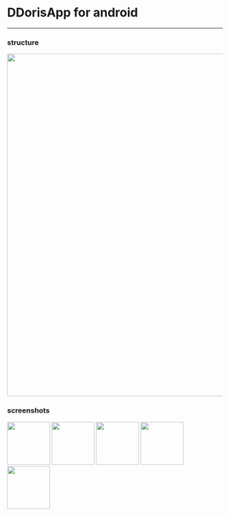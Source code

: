 # DDorisApp for android
------------------------
<div>
<h3>structure</h3>
<img width="800" src="https://user-images.githubusercontent.com/49140060/89162468-1534db00-d5af-11ea-93c0-047d66fb0b35.PNG">
  <h3>screenshots</h3>
<img width="100" src="https://user-images.githubusercontent.com/49140060/89161785-08fc4e00-d5ae-11ea-8bad-2a9bfda523b2.PNG">
<img width="100" src="https://user-images.githubusercontent.com/49140060/89161829-1dd8e180-d5ae-11ea-9503-f63f08faea51.PNG">
<img width="100" src="https://user-images.githubusercontent.com/49140060/89161838-1fa2a500-d5ae-11ea-8b4d-159f04884844.PNG">
<img width="100" src="https://user-images.githubusercontent.com/49140060/89161844-2204ff00-d5ae-11ea-8ecc-c62023cc84d1.PNG">
<img width="100" src="https://user-images.githubusercontent.com/49140060/89161850-23cec280-d5ae-11ea-9abf-e7c17ddef9f5.PNG">
  
</div>

